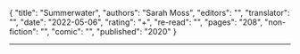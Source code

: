 {
"title": "Summerwater",
"authors": "Sarah Moss",
"editors": "",
"translator": "",
"date": "2022-05-06",
"rating": "+",
"re-read": "",
"pages": "208",
"non-fiction": "",
"comic": "",
"published": "2020"
}

---
